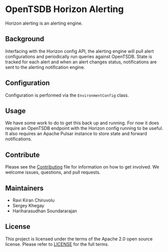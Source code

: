OpenTSDB Horizon Alerting
=========================

Horizon alerting is an alerting engine.

Background
----------

Interfacing with the Horizon config API, the alerting engine will pull 
alert configurations and periodically run queries against OpenTSDB. State is 
tracked for each alert and when an alert changes status, notifications are 
sent to the alerting notification engine.

Configuration
-------------

Configuration is performed via the `EnvironmentConfig` class.

Usage
-----

We have some work to do to get this back up and running. For now it does require
an OpenTSDB endpoint with the Horizon config running to be useful. It also 
requires an Apache Pulsar instance to store state and forward notifications.

Contribute
----------

Please see the [Contributing](contributing.md) file for information on how to
get involved. We welcome issues, questions, and pull requests.

Maintainers
-----------

* Ravi Kiran Chiruvolu
* Sergey Khegay
* Hariharasudhan Soundararajan

License
-------

This project is licensed under the terms of the Apache 2.0 open source license.
Please refer to [LICENSE](LICENSE.md) for the full terms.